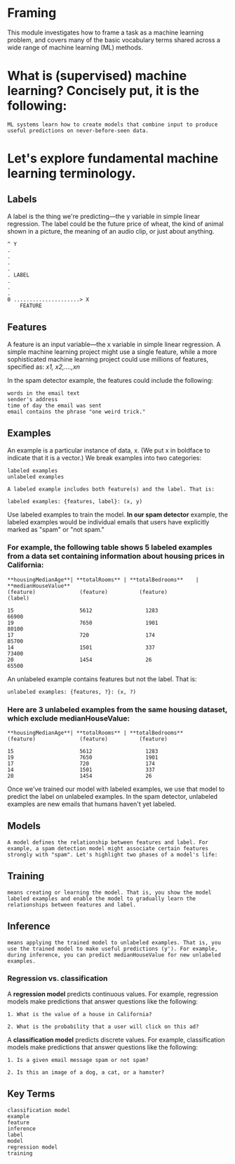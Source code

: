 # Framing
  This module investigates how to frame a task as a machine learning problem, and covers many of the basic vocabulary terms shared across a wide range of machine learning (ML) methods.

  
# What is (supervised) machine learning? Concisely put, it is the following:

    ML systems learn how to create models that combine input to produce useful predictions on never-before-seen data.

# Let's explore fundamental machine learning terminology.

## Labels
A label is the thing we're predicting—the y variable in simple linear regression. The label could be the future price of wheat, the kind of animal shown in a picture, the meaning of an audio clip, or just about anything.

    ^ Y
    .
    .
    .
    .
    . LABEL
    .
    .
    .
    0 .....................> X
        FEATURE

## Features
A feature is an input variable—the x variable in simple linear regression. A simple machine learning project might use a single feature, while a more sophisticated machine learning project could use millions of features, specified as: *x1, x2,....,xn*

In the spam detector example, the features could include the following:
   
    words in the email text
    sender's address
    time of day the email was sent
    email contains the phrase "one weird trick."

## Examples

An example is a particular instance of data, x. (We put x in boldface to indicate that it is a vector.) We break examples into two categories:

    labeled examples
    unlabeled examples

    A labeled example includes both feature(s) and the label. That is:

    labeled examples: {features, label}: (x, y)

Use labeled examples to train the model. **In our spam detector** example, the labeled examples would be individual emails that users have explicitly marked as "spam" or "not spam."

### For example, the following table shows 5 labeled examples from a data set containing information about housing prices in California:


    **housingMedianAge**| **totalRooms** | **totalBedrooms**    |     **medianHouseValue**    
    (feature)              (feature)          (feature) 	         	 	(label)
                                                            
    15 	                   5612                 1283                         66900
    19 	                   7650 	            1901 	                     80100
    17 	                   720 	                174 	                     85700
    14 	                   1501 	            337 	                     73400
    20 	                   1454 	            26 	                         65500

An unlabeled example contains features but not the label. That is:

    unlabeled examples: {features, ?}: (x, ?)

### Here are 3 unlabeled examples from the same housing dataset, which exclude medianHouseValue:

    **housingMedianAge**| **totalRooms** | **totalBedrooms**     
    (feature)              (feature)          (feature) 	         	 	
                                                            
    15 	                   5612                 1283                     
    19 	                   7650 	            1901 	    
    17 	                   720 	                174 	     
    14 	                   1501 	            337 
    20 	                   1454 	            26 	   


Once we've trained our model with labeled examples, we use that model to predict the label on unlabeled examples. In the spam detector, unlabeled examples are new emails that humans haven't yet labeled.


## Models

    A model defines the relationship between features and label. For example, a spam detection model might associate certain features strongly with "spam". Let's highlight two phases of a model's life:

## Training 
    means creating or learning the model. That is, you show the model labeled examples and enable the model to gradually learn the relationships between features and label.

## Inference 
    means applying the trained model to unlabeled examples. That is, you use the trained model to make useful predictions (y'). For example, during inference, you can predict medianHouseValue for new unlabeled examples.

### Regression vs. classification

A **regression model** predicts continuous values. For example, regression models make predictions that answer questions like the following:

    1. What is the value of a house in California?

    2. What is the probability that a user will click on this ad?

A **classification model** predicts discrete values. For example, classification models make predictions that answer questions like the following:

    1. Is a given email message spam or not spam?

    2. Is this an image of a dog, a cat, or a hamster?

## Key Terms

    classification model
    example
    feature
    inference
    label
    model
    regression model	
    training 